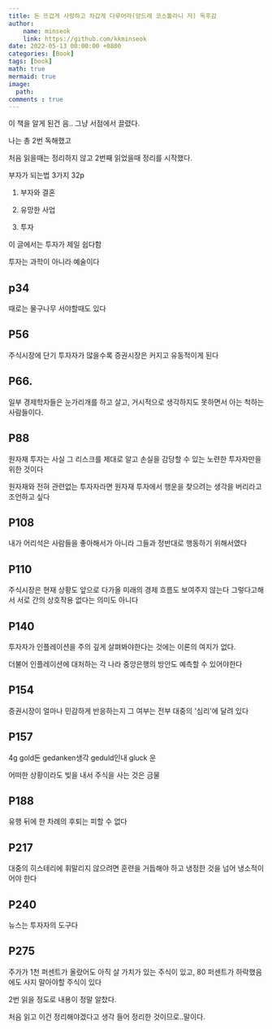 ```yaml
---
title: 돈 뜨겁게 사랑하고 차갑게 다루어라(앙드레 코스톨라니 저) 독후감
author: 
    name: minseok
    link: https://github.com/kkminseok
date: 2022-05-13 00:00:00 +0800
categories: [Book]
tags: [book]
math: true
mermaid: true
image: 
  path: 
comments : true
---
```


이 책을 알게 된건 음.. 그냥 서점에서 끌렸다.

나는 총 2번 독해했고

처음 읽을때는 정리하지 않고 2번째 읽었을때 정리를 시작했다.


부자가 되는법 3가지 32p

1. 부자와 결혼

2. 유망한 사업

3. 투자

이 글에서는 투자가 제일 쉽다함


투자는 과학이 아니라 예술이다​

## p34

때로는 물구나무 서야할때도 있다

## P56

주식시장에 단기 투자자가 많을수록 증권시장은 커지고 유동적이게 된다

## P66.

일부 경제학자들은 눈가리개를 하고 살고, 거시적으로 생각하지도 못하면서 아는 척하는 사람들이다.

## P88

원자재 투자는 사실 그 리스크를 제대로 알고 손실을 감당할 수 있는 노련한 투자자만을 위한 것이다

원자재와 전혀 관련없는 투자자라면 원자재 투자에서 행운을 찾으려는 생각을 버리라고 조언하고 싶다

## P108

내가 어리석은 사람들을 좋아해서가 아니라 그들과 정반대로 행동하기 위해서였다

## P110

주식시장은 현재 상황도 앞으로 다가올 미래의 경제 흐름도 보여주지 않는다 그렇다고해서 서로 간의 상호작용 없다는 의미도 아니다

## P140

투자자가 인플레이션을 주의 깊게 살펴봐야한다는 것에는 이론의 여지가 없다.

더불어 인플레이션에 대처하는 각 나라 중앙은행의 방안도 예측할 수 있어야한다

## P154

증권시장이 얼마나 민감하게 반응하는지 그 여부는 전부 대중의 '심리'에 달려 있다

## P157

4g gold돈 gedanken생각 geduld인내 gluck 운

어떠한 상황이라도 빚을 내서 주식을 사는 것은 금물

## P188

유행 뒤에 한 차례의 후퇴는 피할 수 없다

## P217

대중의 히스테리에 휘말리지 않으려면 훈련을 거듭해야 하고 냉정한 것을 넘어 냉소적이어야 한다

## P240

뉴스는 투자자의 도구다

## P275

주가가 1천 퍼센트가 올랐어도 아직 살 가치가 있는 주식이 있고, 80 퍼센트가 하락했음에도 사지 말아야할 주식이 있다


2번 읽을 정도로 내용이 정말 알찼다.

처음 읽고 이건 정리해야겠다고 생각 들어 정리한 것이므로..말이다.
